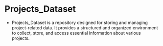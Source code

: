 # Projects_Dataset
- Projects_Dataset is a repository designed for storing and managing project-related data. It provides a structured and organized environment to collect, store, and access essential information about various projects.
